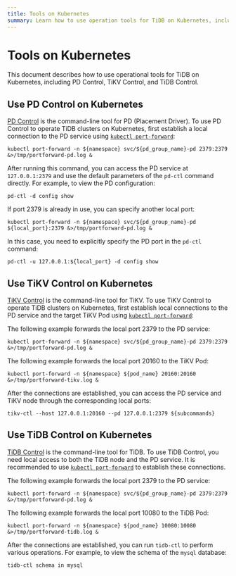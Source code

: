 ```yaml
---
title: Tools on Kubernetes
summary: Learn how to use operation tools for TiDB on Kubernetes, including PD Control, TiKV Control, and TiDB Control.
---
```


# Tools on Kubernetes

This document describes how to use operational tools for TiDB on Kubernetes, including PD Control, TiKV Control, and TiDB Control.

## Use PD Control on Kubernetes

[PD Control](https://docs.pingcap.com/tidb/stable/pd-control) is the command-line tool for PD (Placement Driver). To use PD Control to operate TiDB clusters on Kubernetes, first establish a local connection to the PD service using [`kubectl port-forward`](https://kubernetes.io/docs/reference/kubectl/generated/kubectl_port-forward/):

```shell
kubectl port-forward -n ${namespace} svc/${pd_group_name}-pd 2379:2379 &>/tmp/portforward-pd.log &
```

After running this command, you can access the PD service at `127.0.0.1:2379` and use the default parameters of the `pd-ctl` command directly. For example, to view the PD configuration:

```shell
pd-ctl -d config show
```

If port 2379 is already in use, you can specify another local port:

```shell
kubectl port-forward -n ${namespace} svc/${pd_group_name}-pd ${local_port}:2379 &>/tmp/portforward-pd.log &
```

In this case, you need to explicitly specify the PD port in the `pd-ctl` command:

```shell
pd-ctl -u 127.0.0.1:${local_port} -d config show
```

## Use TiKV Control on Kubernetes

[TiKV Control](https://docs.pingcap.com/tidb/stable/tikv-control) is the command-line tool for TiKV. To use TiKV Control to operate TiDB clusters on Kubernetes, first establish local connections to the PD service and the target TiKV Pod using [`kubectl port-forward`](https://kubernetes.io/docs/reference/kubectl/generated/kubectl_port-forward/):

The following example forwards the local port 2379 to the PD service:

```shell
kubectl port-forward -n ${namespace} svc/${pd_group_name}-pd 2379:2379 &>/tmp/portforward-pd.log &
```

The following example forwards the local port 20160 to the TiKV Pod:

```shell
kubectl port-forward -n ${namespace} ${pod_name} 20160:20160 &>/tmp/portforward-tikv.log &
```

After the connections are established, you can access the PD service and TiKV node through the corresponding local ports:

```shell
tikv-ctl --host 127.0.0.1:20160 --pd 127.0.0.1:2379 ${subcommands}
```

## Use TiDB Control on Kubernetes

[TiDB Control](https://docs.pingcap.com/tidb/stable/tidb-control) is the command-line tool for TiDB. To use TiDB Control, you need local access to both the TiDB node and the PD service. It is recommended to use [`kubectl port-forward`](https://kubernetes.io/docs/reference/kubectl/generated/kubectl_port-forward/) to establish these connections.

The following example forwards the local port 2379 to the PD service:

```shell
kubectl port-forward -n ${namespace} svc/${pd_group_name}-pd 2379:2379 &>/tmp/portforward-pd.log &
```

The following example forwards the local port 10080 to the TiDB Pod:

```shell
kubectl port-forward -n ${namespace} ${pod_name} 10080:10080 &>/tmp/portforward-tidb.log &
```

After the connections are established, you can run `tidb-ctl` to perform various operations. For example, to view the schema of the `mysql` database:

```shell
tidb-ctl schema in mysql
```
